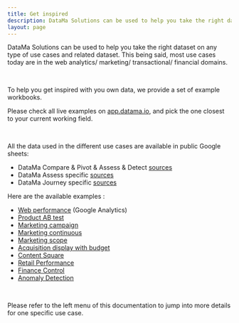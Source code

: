 ```yaml
---
title: Get inspired
description: DataMa Solutions can be used to help you take the right dataset on any type of use cases and related dataset.
layout: page
---
```


DataMa Solutions can be used to help you take the right dataset on any type of use cases and related dataset.
This being said, most use cases today are in the web analytics/ marketing/ transactional/ financial domains.

<br>

To help you get inspired with you own data, we provide a set of example workbooks.

Please check all live examples on <a href="https://app.datama.io/" target="_blank">app.datama.io</a>, and pick the one closest to your current working field.





<br>

All the data used in the different use cases are available in public Google sheets:
* DataMa Compare & Pivot & Assess & Detect [sources](https://docs.google.com/spreadsheets/d/1bNEeqm5CfpPmYPr_t4ff1xcJkSBKoVvwJd4vKB0sDzs/edit#gid=0)
* DataMa Assess specific [sources](https://docs.google.com/spreadsheets/d/1VJJ2j5ldrSfvLQatd9SAikIJX_2dhBgDCjkdX_oUgB4/edit#gid=0)
* DataMa Journey specific [sources](https://docs.google.com/spreadsheets/d/1Z2JovUx_q7uLR2iy_fukiJWpIrA1o5wfvfnaHQUgBE4/edit#gid=0)


Here are the available examples : 
* [Web performance]({{site.url}}/{{site.baseurl}}/core_app/new/interface/homepage/get_inspired/web_performance_GA.html) (Google Analytics)
* [Product AB test]({{site.url}}/{{site.baseurl}}/core_app/new/interface/homepage/get_inspired/product_AB_test.html)
* [Marketing campaign]({{site.url}}/{{site.baseurl}}/core_app/new/interface/homepage/get_inspired/marketing_campaign.html)
* [Marketing continuous]({{site.url}}/{{site.baseurl}}/core_app/new/interface/homepage/get_inspired/marketing_continuous.html)
* [Marketing scope]({{site.url}}/{{site.baseurl}}/core_app/new/interface/homepage/get_inspired/marketing_scope.html)
* [Acquisition display with budget]({{site.url}}/{{site.baseurl}}/core_app/new/interface/homepage/get_inspired/acquisition_display.html)
* [Content Square]({{site.url}}/{{site.baseurl}}/core_app/new/interface/homepage/get_inspired/Content_CS.html)
* [Retail Performance]({{site.url}}/{{site.baseurl}}/core_app/new/interface/homepage/get_inspired/retail_performance.html)
* [Finance Control]({{site.url}}/{{site.baseurl}}/core_app/new/interface/homepage/get_inspired/finance_controlling.html)
* [Anomaly Detection]({{site.url}}/{{site.baseurl}}/core_app/new/interface/homepage/get_inspired/anomaly_detection.html)


<br>

Please refer to the left menu of this documentation to jump into more details for one specific use case.


